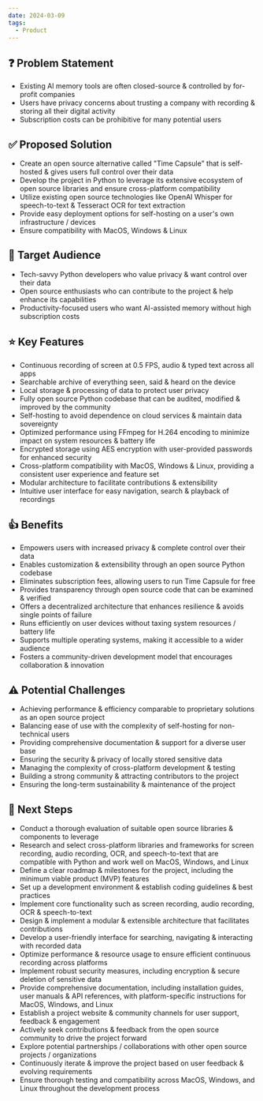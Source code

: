 ```yaml
---
date: 2024-03-09
tags:
  - Product
---
```

## ❓ Problem Statement
- Existing AI memory tools are often closed-source & controlled by for-profit companies
- Users have privacy concerns about trusting a company with recording & storing all their digital activity
- Subscription costs can be prohibitive for many potential users

## ✅ Proposed Solution
- Create an open source alternative called "Time Capsule" that is self-hosted & gives users full control over their data
- Develop the project in Python to leverage its extensive ecosystem of open source libraries and ensure cross-platform compatibility
- Utilize existing open source technologies like OpenAI Whisper for speech-to-text & Tesseract OCR for text extraction
- Provide easy deployment options for self-hosting on a user's own infrastructure / devices
- Ensure compatibility with MacOS, Windows & Linux

## 🎯 Target Audience
- Tech-savvy Python developers who value privacy & want control over their data
- Open source enthusiasts who can contribute to the project & help enhance its capabilities
- Productivity-focused users who want AI-assisted memory without high subscription costs

## ⭐ Key Features
- Continuous recording of screen at 0.5 FPS, audio & typed text across all apps
- Searchable archive of everything seen, said & heard on the device
- Local storage & processing of data to protect user privacy
- Fully open source Python codebase that can be audited, modified & improved by the community
- Self-hosting to avoid dependence on cloud services & maintain data sovereignty
- Optimized performance using FFmpeg for H.264 encoding to minimize impact on system resources & battery life
- Encrypted storage using AES encryption with user-provided passwords for enhanced security
- Cross-platform compatibility with MacOS, Windows & Linux, providing a consistent user experience and feature set
- Modular architecture to facilitate contributions & extensibility
- Intuitive user interface for easy navigation, search & playback of recordings

## 👍 Benefits
- Empowers users with increased privacy & complete control over their data
- Enables customization & extensibility through an open source Python codebase
- Eliminates subscription fees, allowing users to run Time Capsule for free
- Provides transparency through open source code that can be examined & verified
- Offers a decentralized architecture that enhances resilience & avoids single points of failure
- Runs efficiently on user devices without taxing system resources / battery life
- Supports multiple operating systems, making it accessible to a wider audience
- Fosters a community-driven development model that encourages collaboration & innovation

## ⚠️ Potential Challenges
- Achieving performance & efficiency comparable to proprietary solutions as an open source project
- Balancing ease of use with the complexity of self-hosting for non-technical users
- Providing comprehensive documentation & support for a diverse user base
- Ensuring the security & privacy of locally stored sensitive data
- Managing the complexity of cross-platform development & testing
- Building a strong community & attracting contributors to the project
- Ensuring the long-term sustainability & maintenance of the project

## 👣 Next Steps
- Conduct a thorough evaluation of suitable open source libraries & components to leverage
- Research and select cross-platform libraries and frameworks for screen recording, audio recording, OCR, and speech-to-text that are compatible with Python and work well on MacOS, Windows, and Linux
- Define a clear roadmap & milestones for the project, including the minimum viable product (MVP) features
- Set up a development environment & establish coding guidelines & best practices
- Implement core functionality such as screen recording, audio recording, OCR & speech-to-text
- Design & implement a modular & extensible architecture that facilitates contributions
- Develop a user-friendly interface for searching, navigating & interacting with recorded data
- Optimize performance & resource usage to ensure efficient continuous recording across platforms
- Implement robust security measures, including encryption & secure deletion of sensitive data
- Provide comprehensive documentation, including installation guides, user manuals & API references, with platform-specific instructions for MacOS, Windows, and Linux
- Establish a project website & community channels for user support, feedback & engagement
- Actively seek contributions & feedback from the open source community to drive the project forward
- Explore potential partnerships / collaborations with other open source projects / organizations
- Continuously iterate & improve the project based on user feedback & evolving requirements
- Ensure thorough testing and compatibility across MacOS, Windows, and Linux throughout the development process